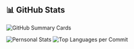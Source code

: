 ## 📊 GitHub Stats

![GitHub Summary Cards](http://github-profile-summary-cards.vercel.app/api/cards/profile-details?username=isaacdono&theme=vision_friendly_dark)

![Pernsonal Stats](http://github-profile-summary-cards.vercel.app/api/cards/stats?username=isaacdono&theme=vision_friendly_dark)
![Top Languages per Commit](http://github-profile-summary-cards.vercel.app/api/cards/most-commit-language?username=isaacdono&theme=vision_friendly_dark)
<!--
![Most productive hours](http://github-profile-summary-cards.vercel.app/api/cards/productive-time?username=isaacdono&theme=vision_friendly_dark&utcOffset=-3)

![Top Languages per Repo](http://github-profile-summary-cards.vercel.app/api/cards/repos-per-language?username=isaacdono&theme=vision_friendly_dark)
 -->

